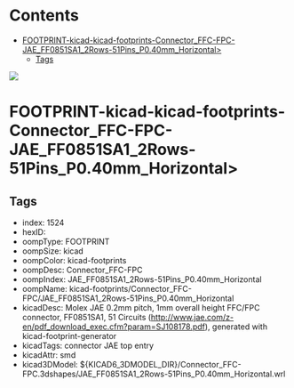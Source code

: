 



Contents
========

* [FOOTPRINT-kicad-kicad-footprints-Connector_FFC-FPC-JAE_FF0851SA1_2Rows-51Pins_P0.40mm_Horizontal>](#footprint-kicad-kicad-footprints-connector_ffc-fpc-jae_ff0851sa1_2rows-51pins_p040mm_horizontal)
	* [Tags](#tags)
  
![][im]
# FOOTPRINT-kicad-kicad-footprints-Connector_FFC-FPC-JAE_FF0851SA1_2Rows-51Pins_P0.40mm_Horizontal>

## Tags

- index: 1524
- hexID: 
- oompType: FOOTPRINT
- oompSize: kicad
- oompColor: kicad-footprints
- oompDesc: Connector_FFC-FPC
- oompIndex: JAE_FF0851SA1_2Rows-51Pins_P0.40mm_Horizontal
- oompName: kicad-footprints/Connector_FFC-FPC/JAE_FF0851SA1_2Rows-51Pins_P0.40mm_Horizontal
- kicadDesc: Molex JAE 0.2mm pitch, 1mm overall height FFC/FPC connector, FF0851SA1, 51 Circuits (http://www.jae.com/z-en/pdf_download_exec.cfm?param=SJ108178.pdf), generated with kicad-footprint-generator
- kicadTags: connector JAE  top entry
- kicadAttr: smd
- kicad3DModel: ${KICAD6_3DMODEL_DIR}/Connector_FFC-FPC.3dshapes/JAE_FF0851SA1_2Rows-51Pins_P0.40mm_Horizontal.wrl



[im]: image.png
